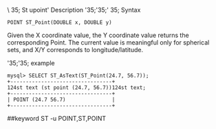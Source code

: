 \ 35; St upoint'
Description
'35;'35;' 35; Syntax

`POINT ST_Point(DOUBLE x, DOUBLE y)`


Given the X coordinate value, the Y coordinate value returns the corresponding Point.
The current value is meaningful only for spherical sets, and X/Y corresponds to longitude/latitude.

'35;'35; example

```
mysql> SELECT ST_AsText(ST_Point(24.7, 56.7));
+---------------------------------+
124st text (st point (24.7, 56.7))124st text;
+---------------------------------+
| POINT (24.7 56.7)               |
+---------------------------------+
```
##keyword
ST -u POINT,ST,POINT

